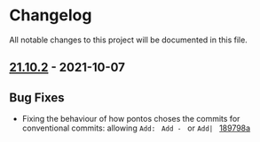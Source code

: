 # Changelog

All notable changes to this project will be documented in this file.

## [21.10.2] - 2021-10-07

## Bug Fixes
* Fixing the behaviour of how pontos choses the commits for conventional commits: allowing `Add: ` `Add - ` or `Add| ` [189798a](https://github.com/greenbone/pontos/commit/189798a)

[21.10.2]: https://github.com/greenbone/pontos/compare/21.10.2.dev1...21.10.2